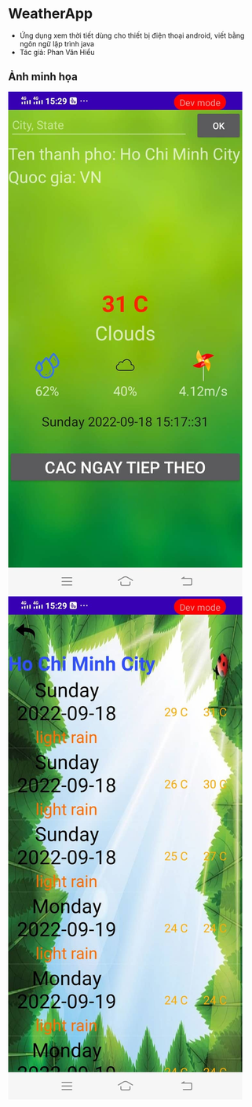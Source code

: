 # WeatherApp
* Ứng dụng xem thời tiết dùng cho thiết bị điện thoại android, viết bằng ngôn ngữ lập trình java
* Tác giả: Phan Văn Hiểu

## Ảnh minh họa
<a href="https://github.com/PhanVanHieu-Ptit/WeatherApp/blob/main/manHinhChinh.jpg"><img src="https://github.com/PhanVanHieu-Ptit/WeatherApp/blob/main/manHinhChinh.jpg"/><a>
  <a href="https://github.com/PhanVanHieu-Ptit/WeatherApp/blob/main/cacNgayTiepTheo.jpg"><img src="https://github.com/PhanVanHieu-Ptit/WeatherApp/blob/main/cacNgayTiepTheo.jpg"/></a>
